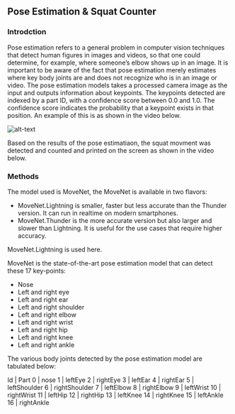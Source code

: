 ## Pose Estimation & Squat Counter

### Introdction 

Pose estimation refers to a general problem in computer vision techniques that detect human figures in images and videos, so that one could determine, for example, where someone’s elbow shows up in an image. It is important to be aware of the fact that pose estimation merely estimates where key body joints are and does not recognize who is in an image or video. The pose estimation models takes a processed camera image as the input and outputs information about keypoints. The keypoints detected are indexed by a part ID, with a confidence score between 0.0 and 1.0. The confidence score indicates the probability that a keypoint exists in that position. An example of this is as shown in the video below.

![alt-text](https://github.com/youssefHosni/Data-Science-Portofolio/blob/main/Computer%20Vision/Pose%20Estimation%20%26%20Squat%20Counter/jump.gif)

Based on the results of the pose estimatiaon, the squat movment was detected and counted and printed on the screen as shown in the video below.

### Methods 

The model used is MoveNet, the MoveNet is available in two flavors:

* MoveNet.Lightning is smaller, faster but less accurate than the Thunder version. It can run in realtime on modern smartphones.
* MoveNet.Thunder is the more accurate version but also larger and slower than Lightning. It is useful for the use cases that require higher accuracy.

MoveNet.Lightning is used here.

MoveNet is the state-of-the-art pose estimation model that can detect these 17 key-points:
 
* Nose
* Left and right eye
* Left and right ear
* Left and right shoulder
* Left and right elbow
* Left and right wrist
* Left and right hip
* Left and right knee
* Left and right ankle

The various body joints detected by the pose estimation model are tabulated below:

Id	| Part
0	 | nose
1	| leftEye
2	| rightEye
3	| leftEar
4	| rightEar
5	| leftShoulder
6	| rightShoulder
7	| leftElbow
8	| rightElbow
9	| leftWrist
10 | rightWrist
11	| leftHip
12	| rightHip
13	| leftKnee
14	| rightKnee
15	| leftAnkle
16	| rightAnkle

